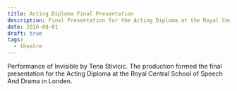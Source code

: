 ```yaml
---
title: Acting Diploma Final Presentation
description: Final Presentation for the Acting Diploma at the Royal Central School of Speech And Drama
date: 2016-08-01
draft: true
tags:
  - theatre
---
```


Performance of Invisible by Tena Stivicic. The production formed the final presentation for the Acting Diploma at the Royal Central School of Speech And Drama in Londen.
